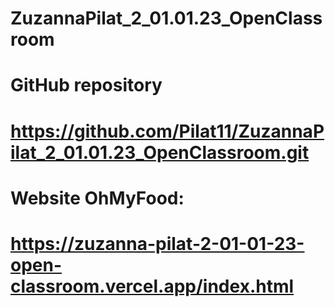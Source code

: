 # ZuzannaPilat_2_01.01.23_OpenClassroom

# GitHub repository 
# https://github.com/Pilat11/ZuzannaPilat_2_01.01.23_OpenClassroom.git

# Website OhMyFood:

# https://zuzanna-pilat-2-01-01-23-open-classroom.vercel.app/index.html
